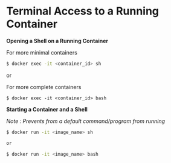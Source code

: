 # Terminal Access to a Running Container


**Opening a Shell on a Running Container**

For more minimal containers
```bash
$ docker exec -it <container_id> sh
```

or

For more complete containers
```
$ docker exec -it <container_id> bash
```



**Starting a Container and a Shell**

*Note : Prevents from a default command/program from running*

```bash
$ docker run -it <image_name> sh

or

$ docker run -it <image_name> bash
```

